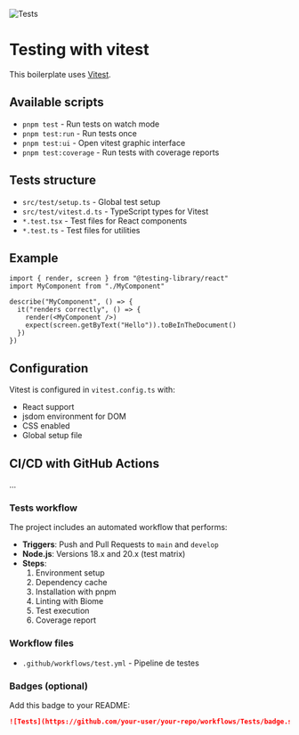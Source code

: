 ![Tests](https://github.com/andreLDias/vite-react-boilerplate/workflows/Tests/badge.svg)

# Testing with vitest

This boilerplate uses [Vitest](https://vitest.dev/).

## Available scripts

- `pnpm test` - Run tests on watch mode
- `pnpm test:run` - Run tests once
- `pnpm test:ui` - Open vitest graphic interface
- `pnpm test:coverage` - Run tests with coverage reports

## Tests structure

- `src/test/setup.ts` - Global test setup
- `src/test/vitest.d.ts` - TypeScript types for Vitest
- `*.test.tsx` - Test files for React components
- `*.test.ts` - Test files for utilities

## Example

```tsx
import { render, screen } from "@testing-library/react"
import MyComponent from "./MyComponent"

describe("MyComponent", () => {
  it("renders correctly", () => {
    render(<MyComponent />)
    expect(screen.getByText("Hello")).toBeInTheDocument()
  })
})
```

## Configuration

Vitest is configured in `vitest.config.ts` with:

- React support
- jsdom environment for DOM
- CSS enabled
- Global setup file

## CI/CD with GitHub Actions
...

### Tests workflow

The project includes an automated workflow that performs:

- **Triggers**: Push and Pull Requests to `main` and `develop`
- **Node.js**: Versions 18.x and 20.x (test matrix)
- **Steps**:
  1. Environment setup
  2. Dependency cache
  3. Installation with pnpm
  4. Linting with Biome
  5. Test execution
  6. Coverage report


### Workflow files

- `.github/workflows/test.yml` - Pipeline de testes

### Badges (optional)

Add this badge to your README:

```markdown
![Tests](https://github.com/your-user/your-repo/workflows/Tests/badge.svg)
```
